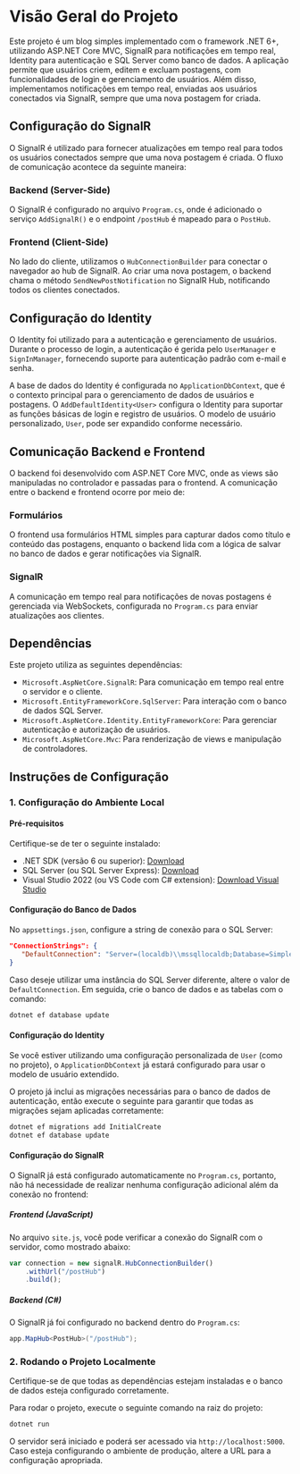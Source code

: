 # Visão Geral do Projeto

Este projeto é um blog simples implementado com o framework .NET 6+, utilizando ASP.NET Core MVC, SignalR para notificações em tempo real, Identity para autenticação e SQL Server como banco de dados. A aplicação permite que usuários criem, editem e excluam postagens, com funcionalidades de login e gerenciamento de usuários. Além disso, implementamos notificações em tempo real, enviadas aos usuários conectados via SignalR, sempre que uma nova postagem for criada.

## Configuração do SignalR

O SignalR é utilizado para fornecer atualizações em tempo real para todos os usuários conectados sempre que uma nova postagem é criada. O fluxo de comunicação acontece da seguinte maneira:

### Backend (Server-Side)

O SignalR é configurado no arquivo `Program.cs`, onde é adicionado o serviço `AddSignalR()` e o endpoint `/postHub` é mapeado para o `PostHub`.

### Frontend (Client-Side)

No lado do cliente, utilizamos o `HubConnectionBuilder` para conectar o navegador ao hub de SignalR. Ao criar uma nova postagem, o backend chama o método `SendNewPostNotification` no SignalR Hub, notificando todos os clientes conectados.

## Configuração do Identity

O Identity foi utilizado para a autenticação e gerenciamento de usuários. Durante o processo de login, a autenticação é gerida pelo `UserManager` e `SignInManager`, fornecendo suporte para autenticação padrão com e-mail e senha.

A base de dados do Identity é configurada no `ApplicationDbContext`, que é o contexto principal para o gerenciamento de dados de usuários e postagens. O `AddDefaultIdentity<User>` configura o Identity para suportar as funções básicas de login e registro de usuários. O modelo de usuário personalizado, `User`, pode ser expandido conforme necessário.

## Comunicação Backend e Frontend

O backend foi desenvolvido com ASP.NET Core MVC, onde as views são manipuladas no controlador e passadas para o frontend. A comunicação entre o backend e frontend ocorre por meio de:

### Formulários

O frontend usa formulários HTML simples para capturar dados como título e conteúdo das postagens, enquanto o backend lida com a lógica de salvar no banco de dados e gerar notificações via SignalR.

### SignalR

A comunicação em tempo real para notificações de novas postagens é gerenciada via WebSockets, configurada no `Program.cs` para enviar atualizações aos clientes.

## Dependências

Este projeto utiliza as seguintes dependências:

- `Microsoft.AspNetCore.SignalR`: Para comunicação em tempo real entre o servidor e o cliente.
- `Microsoft.EntityFrameworkCore.SqlServer`: Para interação com o banco de dados SQL Server.
- `Microsoft.AspNetCore.Identity.EntityFrameworkCore`: Para gerenciar autenticação e autorização de usuários.
- `Microsoft.AspNetCore.Mvc`: Para renderização de views e manipulação de controladores.

## Instruções de Configuração

### 1. Configuração do Ambiente Local

#### **Pré-requisitos**

Certifique-se de ter o seguinte instalado:

- .NET SDK (versão 6 ou superior): [Download](https://dotnet.microsoft.com/en-us/download)
- SQL Server (ou SQL Server Express): [Download](https://www.microsoft.com/pt-br/sql-server/sql-server-downloads)
- Visual Studio 2022 (ou VS Code com C# extension): [Download Visual Studio](https://visualstudio.microsoft.com/)

#### **Configuração do Banco de Dados**

No `appsettings.json`, configure a string de conexão para o SQL Server:

```json
"ConnectionStrings": {
   "DefaultConnection": "Server=(localdb)\\mssqllocaldb;Database=SimpleBlogDb;Trusted_Connection=True;MultipleActiveResultSets=true"
}
```

Caso deseje utilizar uma instância do SQL Server diferente, altere o valor de `DefaultConnection`. Em seguida, crie o banco de dados e as tabelas com o comando:

```bash
dotnet ef database update
```

#### **Configuração do Identity**

Se você estiver utilizando uma configuração personalizada de `User` (como no projeto), o `ApplicationDbContext` já estará configurado para usar o modelo de usuário extendido.

O projeto já inclui as migrações necessárias para o banco de dados de autenticação, então execute o seguinte para garantir que todas as migrações sejam aplicadas corretamente:

```bash
dotnet ef migrations add InitialCreate
dotnet ef database update
```

#### **Configuração do SignalR**

O SignalR já está configurado automaticamente no `Program.cs`, portanto, não há necessidade de realizar nenhuma configuração adicional além da conexão no frontend:

##### **Frontend (JavaScript)**

No arquivo `site.js`, você pode verificar a conexão do SignalR com o servidor, como mostrado abaixo:

```js
var connection = new signalR.HubConnectionBuilder()
    .withUrl("/postHub")
    .build();
```

##### **Backend (C#)**

O SignalR já foi configurado no backend dentro do `Program.cs`:

```csharp
app.MapHub<PostHub>("/postHub");
```

### 2. Rodando o Projeto Localmente

Certifique-se de que todas as dependências estejam instaladas e o banco de dados esteja configurado corretamente.

Para rodar o projeto, execute o seguinte comando na raiz do projeto:

```bash
dotnet run
```

O servidor será iniciado e poderá ser acessado via `http://localhost:5000`. Caso esteja configurando o ambiente de produção, altere a URL para a configuração apropriada.


